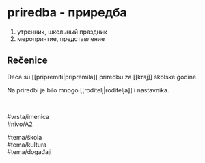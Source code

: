 # priredba - приредба

1. утренник, школьный праздник  
2. мероприятие, представление

## Rečenice

Deca su [[pripremiti|pripremila]] priredbu za [[kraj]] školske godine.

Na priredbi je bilo mnogo [[roditelj|roditelja]] i nastavnika.

<br>

#vrsta/imenica  
#nivo/A2  

#tema/škola  
#tema/kultura  
#tema/događaji  
